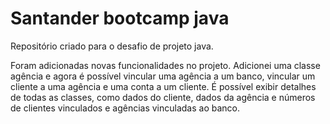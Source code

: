 # Santander bootcamp java

Repositório criado para o desafio de projeto java.

Foram adicionadas novas funcionalidades no projeto. Adicionei uma classe agência e agora é possível vincular uma agência a um banco, vincular um cliente a uma agência e uma conta a um cliente. É possível exibir detalhes de todas as classes, como dados do cliente, dados da agência e números de clientes vinculados e agências vinculadas ao banco. 
